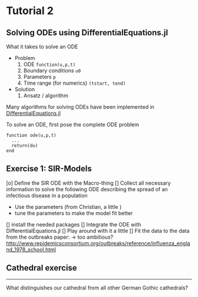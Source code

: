 # Tutorial 2

## Solving ODEs using DifferentialEquations.jl

What it takes to solve an ODE

* Problem
    1. ODE `function(u,p,t)`
    1. Boundary conditions `u0`
    1. Parameters `p`
    1. Time range (for numerics) `(tstart, tend)`
*  Solution
    1. Ansatz / algorithm


Many algorithms for solving ODEs have been implemented in [DifferentialEquations.jl](http://docs.juliadiffeq.org/latest/index.html)

To solve an ODE, first pose the complete ODE problem

```
function ode(u,p,t)
  ...
  return(du)
end
```




## Exercise 1: SIR-Models

[o] Define the SIR ODE with the Macro-thing
[] Collect all necessary information to solve the following ODE describing the spread of an infectious disease in a population

* Use the parameters (from Christian, a little )
* tune the parameters to make the model fit better

[] install the needed packages
[] Integrate the ODE with DifferentialEquations.jl
[] Play around with it a little
[] Fit the data to the data from the outbreaks paper: -> too ambitious? http://www.repidemicsconsortium.org/outbreaks/reference/influenza_england_1978_school.html


## Cathedral exercise
------------------

What distinguishes our cathedral from all other German Gothic
cathedrals?
